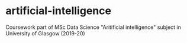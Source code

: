 # artificial-intelligence
Coursework part of MSc Data Science "Aritificial intelligence" subject in University of Glasgow (2019-20)
